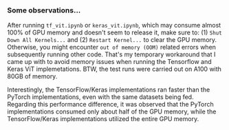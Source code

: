### Some observations...

After running `tf_vit.ipynb` or `keras_vit.ipynb`, which may consume almost 100% of GPU memory and doesn't seem to release it, make sure to: (1) `Shut Down All Kernels...` and (2) `Restart Kernel...` to clear the GPU memory. Otherwise, you might encounter `out of memory (OOM)` related errors when subsequently running other code. That's my temporary workaround that I came up with to avoid memory issues when running the Tensorflow and Keras ViT implemetations. BTW, the test runs were carried out on A100 with 80GB of memory.

Interestingly, the TensorFlow/Keras implementations ran faster than the PyTorch implementations, even with the same datasets being fed. Regarding this performance difference, it was observed that the PyTorch implementations consumed only about half of the GPU memory, while the TensorFlow/Keras implementations utilized the entire GPU memory.
